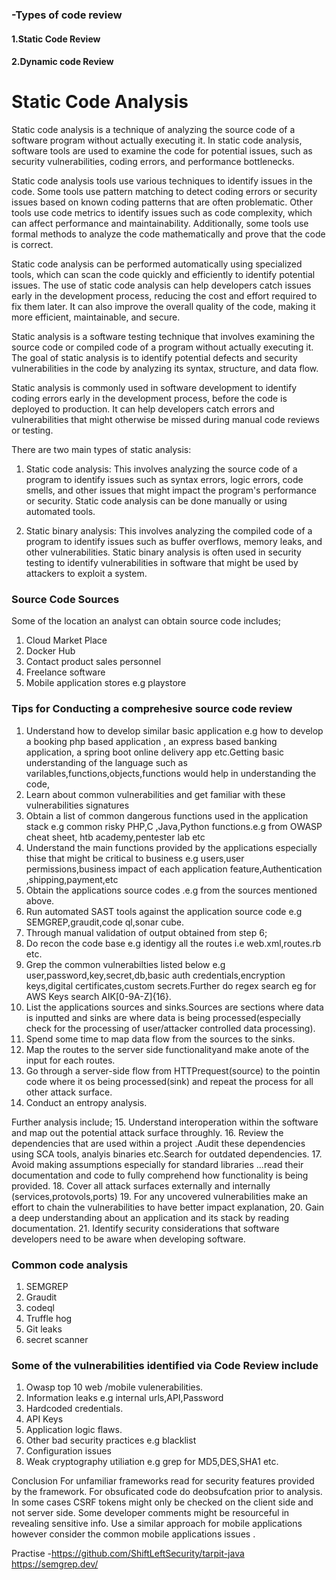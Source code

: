 ### -Types of code review
#### 1.Static Code Review
#### 2.Dynamic code Review
# Static Code Analysis
Static code analysis is a technique of analyzing the source code of a software program without actually executing it. In static code analysis, software tools are used to examine the code for potential issues, such as security vulnerabilities, coding errors, and performance bottlenecks.

Static code analysis tools use various techniques to identify issues in the code. Some tools use pattern matching to detect coding errors or security issues based on known coding patterns that are often problematic. Other tools use code metrics to identify issues such as code complexity, which can affect performance and maintainability. Additionally, some tools use formal methods to analyze the code mathematically and prove that the code is correct.

Static code analysis can be performed automatically using specialized tools, which can scan the code quickly and efficiently to identify potential issues. The use of static code analysis can help developers catch issues early in the development process, reducing the cost and effort required to fix them later. It can also improve the overall quality of the code, making it more efficient, maintainable, and secure.

Static analysis is a software testing technique that involves examining the source code or compiled code of a program without actually executing it. The goal of static analysis is to identify potential defects and security vulnerabilities in the code by analyzing its syntax, structure, and data flow.

Static analysis is commonly used in software development to identify coding errors early in the development process, before the code is deployed to production. It can help developers catch errors and vulnerabilities that might otherwise be missed during manual code reviews or testing.

There are two main types of static analysis:

1.  Static code analysis: This involves analyzing the source code of a program to identify issues such as syntax errors, logic errors, code smells, and other issues that might impact the program's performance or security. Static code analysis can be done manually or using automated tools.
    
2.  Static binary analysis: This involves analyzing the compiled code of a program to identify issues such as buffer overflows, memory leaks, and other vulnerabilities. Static binary analysis is often used in security testing to identify vulnerabilities in software that might be used by attackers to exploit a system.

### Source Code Sources
Some of the location an analyst can obtain source code includes;
1. Cloud Market Place
2. Docker Hub
3. Contact product sales personnel
4. Freelance software
5. Mobile application stores e.g playstore


### Tips for Conducting a comprehesive source code review
1. Understand how to develop similar basic application e.g how to develop a booking php based application , an express based banking application, a spring boot online delivery app etc.Getting basic understanding of the language such as varilables,functions,objects,functions would help in understanding the code,
2. Learn about common vulnerabilities and get familiar with  these vulnerabilities signatures
4.  Obtain a list of common dangerous functions used in the application stack e.g common risky PHP,C ,Java,Python functions.e.g from OWASP cheat sheet, htb academy,pentester lab etc
5. Understand the main functions provided by the applications especially thise that might be critical to business e.g users,user permissions,business impact of each application feature,Authentication ,shipping,payment,etc
6.  Obtain the applications source codes .e.g from the sources mentioned above.
7. Run automated  SAST tools against the application source code e.g SEMGREP,graudit,code ql,sonar cube.
8. Through manual validation of output obtained from step 6;
10. Do recon the code base e.g identigy all the routes i.e web.xml,routes.rb etc.
11. Grep the common vulnerabilties listed below e.g user,password,key,secret,db,basic auth credentials,encryption keys,digital certificates,custom secrets.Further do regex search eg for AWS Keys search AIK[0-9A-Z]{16}.
12. List the applications  sources and sinks.Sources are sections where data is inputted and sinks are where data is being processed(especially check for the processing of user/attacker controlled data processing).
13. Spend some time to map data flow from the sources to the sinks.
14. Map the routes to the server side functionalityand make anote of the input for each routes.
15. Go through a server-side flow from HTTPrequest(source) to the  pointin code where it os being processed(sink) and repeat the process for all other attack surface.
16. Conduct an entropy analysis.

Further analysis include;
15. Understand interoperation within the software and map out the potential attack surface throughly.
16. Review the dependencies that are used within a project .Audit these dependencies using SCA tools, analyis binaries etc.Search for outdated dependencies.
17. Avoid making assumptions especially for standard libraries ...read their documentation and code to fully comprehend how functionality is being provided.
18. Cover all attack surfaces externally and internally (services,protovols,ports)
19. For any uncovered vulnerabilities make an effort to chain the vulnerabilities to have better impact explanation,
20. Gain a deep understanding about an application and its stack by reading documentation.
21. Identify security considerations that software developers need to be aware when developing software.

### Common code analysis
1. SEMGREP
2. Graudit 
3. codeql
4. Truffle hog
5. Git leaks
6. secret scanner


### Some of the vulnerabilities identified via Code Review include
1. Owasp top 10 web /mobile vulenerabilities.
2. Information leaks e.g internal urls,API,Password
3. Hardcoded credentials.
4. API Keys
5. Application logic flaws.
6. Other bad security practices e.g blacklist
7. Configuration issues
8. Weak  cryptography utiliation e.g grep for MD5,DES,SHA1 etc.

Conclusion
For unfamiliar frameworks read for security features provided by the framework.
For obsuficated code do deobsufcation prior to analysis.
In some cases CSRF tokens might only be checked on the client side and not server side.
Some developer comments might be resourceful in revealing sensitive info.
Use a similar approach for mobile applications however consider the common mobile applications issues .

Practise -https://github.com/ShiftLeftSecurity/tarpit-java
https://semgrep.dev/

